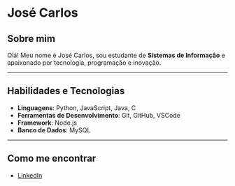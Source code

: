 # José Carlos

## Sobre mim

Olá! Meu nome é José Carlos, sou estudante de **Sistemas de Informação** e apaixonado por tecnologia, programação e inovação.

---

## Habilidades e Tecnologias

- **Linguagens**: Python, JavaScript, Java, C
- **Ferramentas de Desenvolvimento**: Git, GitHub, VSCode
- **Framework**: Node.js
- **Banco de Dados**: MySQL

---

## Como me encontrar

- [LinkedIn](https://www.linkedin.com/in/jos%C3%A9-carlos-candido-73b723235/)
